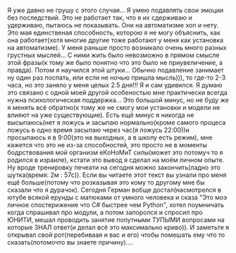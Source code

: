 Я уже давно не грушу с этого случая... Я умею подавлять свои эмоции без последствий. Это не работает так, что я их сдерживаю и удерживаю, пытаюсь не показывать. Они на автоматизме хоп и нету. Это мая единственая способность, которою я не могу объяснить, как она работает(хотя многие другие тоже работают у меня как установка на автоматизме). У меня раньше просто возникало очень много разных грустных мыслей... С ними жить было невозможно в прямом смысле этой фразы(к тому же было понятно что это было не приувеличение, а правда). Потом я научился этой штуки... Обычно подавление занимает ну один раз поспать, или если не ночью пришла мысль))), то где-то 2-3 часа, но это заняло у меня целых 2.5 дня!!! Я и сам удивился. Я думаю это связано с одной моей другой особеностью мне практически всегда нужна психологическая поддержка... Это большой минус, но не буду же я менять всё обратно(к тому же не смогу мои установки и модели не влияют на уже существующие). Есть ещё минус я никогда не высыпаюсь(нет я ложусь и засыпаю нормально(кроме самого процеса ложусь в одно время засыпаю через час(я ложусь 22:00))и просыпаюсь я в 9:00(это на выходных, а в школу есть режим), мне кажется что это не из-за способностей, это просто не в моменты бодрствования мой организм еКоНоМиТ силы(может это потомуч то я родился в израиле), кстати это вывод я сделал на моём личном опыте. Ну вроде тренировку печеати на сегодня можно закончить(ладно это шутка(время: 2м : 57с)). Если вы читаете этот текст вы узнали про меня ещё больше(потому что розказывая это кому то другому мне бы сказали что я дурачок).
Сегодня Герман вобще достал(насмотрелся в ютубе всякой ерунды с матюками от умного человека и сказа "Это моэ личное спостерижение что C# быстрее чем Python", хотел поумничать когда спрашивал про модули, а потом запоролся и спросил про ЮНИТИ, мешал проводить занятие попутными ТУПЫМИ вопросами на которые ЗНАЛ ответ(и делал всё это максимально криво)).
И заметьте я открывал свой рот(перебиваая и вас и его) чтобы помешать ему что то сказать(потомочто вы знаете причину).... 
